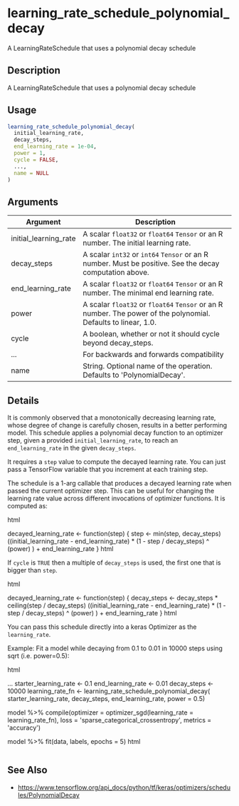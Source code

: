 # learning_rate_schedule_polynomial_decay


A LearningRateSchedule that uses a polynomial decay schedule




## Description

A LearningRateSchedule that uses a polynomial decay schedule





## Usage
```r
learning_rate_schedule_polynomial_decay(
  initial_learning_rate,
  decay_steps,
  end_learning_rate = 1e-04,
  power = 1,
  cycle = FALSE,
  ...,
  name = NULL
)
```




## Arguments


Argument      |Description
------------- |----------------
initial_learning_rate | A scalar ``float32`` or ``float64`` ``Tensor`` or an R number.  The initial learning rate.
decay_steps | A scalar ``int32`` or ``int64`` ``Tensor`` or an R number. Must be positive.  See the decay computation above.
end_learning_rate | A scalar ``float32`` or ``float64`` ``Tensor`` or an R number.  The minimal end learning rate.
power | A scalar ``float32`` or ``float64`` ``Tensor`` or an R number. The power of the polynomial. Defaults to linear, 1.0.
cycle | A boolean, whether or not it should cycle beyond decay_steps.
... | For backwards and forwards compatibility
name | String.  Optional name of the operation. Defaults to 'PolynomialDecay'.




## Details

It is commonly observed that a monotonically decreasing learning rate, whose
degree of change is carefully chosen, results in a better performing model.
This schedule applies a polynomial decay function to an optimizer step,
given a provided ``initial_learning_rate``, to reach an ``end_learning_rate``
in the given ``decay_steps``.

It requires a ``step`` value to compute the decayed learning rate. You
can just pass a TensorFlow variable that you increment at each training
step.

The schedule is a 1-arg callable that produces a decayed learning rate
when passed the current optimizer step. This can be useful for changing the
learning rate value across different invocations of optimizer functions.
It is computed as:

html<div class="sourceCode R">decayed_learning_rate <- function(step) {
  step <- min(step, decay_steps)
  ((initial_learning_rate - end_learning_rate) *
      (1 - step / decay_steps) ^ (power)
    ) + end_learning_rate
}
html</div>

If ``cycle`` is ``TRUE`` then a multiple of ``decay_steps`` is used, the first one
that is bigger than ``step``.

html<div class="sourceCode python">decayed_learning_rate <- function(step) {
  decay_steps <- decay_steps * ceiling(step / decay_steps)
  ((initial_learning_rate - end_learning_rate) *
      (1 - step / decay_steps) ^ (power)
    ) + end_learning_rate
}
html</div>

You can pass this schedule directly into a keras Optimizer
as the ``learning_rate``.

Example: Fit a model while decaying from 0.1 to 0.01 in 10000 steps using
sqrt (i.e. power=0.5):

html<div class="sourceCode R">...
starter_learning_rate <- 0.1
end_learning_rate <- 0.01
decay_steps <- 10000
learning_rate_fn <- learning_rate_schedule_polynomial_decay(
  starter_learning_rate, decay_steps, end_learning_rate, power = 0.5)

model %>%
  compile(optimizer = optimizer_sgd(learning_rate = learning_rate_fn),
          loss = 'sparse_categorical_crossentropy',
          metrics = 'accuracy')

model %>% fit(data, labels, epochs = 5)
html</div>







## See Also



*  https://www.tensorflow.org/api_docs/python/tf/keras/optimizers/schedules/PolynomialDecay





